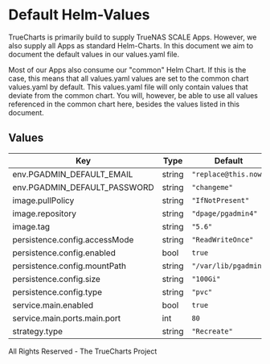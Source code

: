# Default Helm-Values

TrueCharts is primarily build to supply TrueNAS SCALE Apps.
However, we also supply all Apps as standard Helm-Charts. In this document we aim to document the default values in our values.yaml file.

Most of our Apps also consume our "common" Helm Chart.
If this is the case, this means that all values.yaml values are set to the common chart values.yaml by default. This values.yaml file will only contain values that deviate from the common chart.
You will, however, be able to use all values referenced in the common chart here, besides the values listed in this document.

## Values

| Key | Type | Default | Description |
|-----|------|---------|-------------|
| env.PGADMIN_DEFAULT_EMAIL | string | `"replace@this.now"` |  |
| env.PGADMIN_DEFAULT_PASSWORD | string | `"changeme"` |  |
| image.pullPolicy | string | `"IfNotPresent"` |  |
| image.repository | string | `"dpage/pgadmin4"` |  |
| image.tag | string | `"5.6"` |  |
| persistence.config.accessMode | string | `"ReadWriteOnce"` |  |
| persistence.config.enabled | bool | `true` |  |
| persistence.config.mountPath | string | `"/var/lib/pgadmin"` |  |
| persistence.config.size | string | `"100Gi"` |  |
| persistence.config.type | string | `"pvc"` |  |
| service.main.enabled | bool | `true` |  |
| service.main.ports.main.port | int | `80` |  |
| strategy.type | string | `"Recreate"` |  |

All Rights Reserved - The TrueCharts Project
